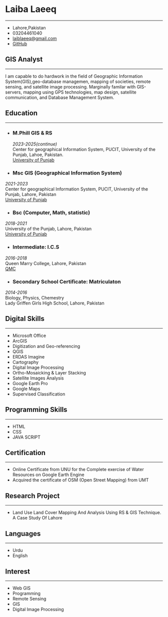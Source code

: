 # Laiba Laeeq
---
- Lahore,Pakistan
- 03204461040
- laiblaeeq@gmail.com
- [GitHub](https://github.com/LaibaLaeeq)



## GIS Analyst
---
I am capable to do hardwork in the field of Geographic Information System(GIS),geo-database managemen, mapping of societies, remote sensing, and satellite image processing. Marginally familar with GIS-servers, mapping using GPS technologies, map design, satellite communication, and Database Management System.<br>
## Education
---
- ### M.Phill GIS & RS
  *2023-2025(continue)*<br>
  Center for geographical Information System, PUCIT, University of the Punjab, Lahoe, Pakistan.<br>
 [University of Punjab](http//www.pu.edu.pk)<br>
- ### Msc GIS (Geographical Information System)
 *2021-2023*<br>
Center for geographical Information System, PUCIT, University of the Punjab, Lahore, Pakistan<br>
 [University of Punjab](http//www.pu.edu.pk)<br>
- ### Bsc (Computer, Math, statistic)
 *2018-2021*<br>
 University of the Punjab, Lahore, Pakistan<br>
 [University of Punjab](http//www.pu.edu.pk)<br>
- ### Intermediate: I.C.S
 *2016-2018*<br>
 Queen Marry College, Lahore, Pakistan<br>
 [QMC](http//www.qmc.edu.pk)<br>
- ### Secondary School Certificate: Matriculaton
 *2014-2016*<br>
  Biology, Physics, Chemestry<br>
 Lady Griffen Girls High School, Lahore, Pakistan<br>
 ## Digital Skills
 ---
- Microsoft Office  
- ArcGIS  
- Digitization and Geo-referencing     
- QGIS   
- ERDAS Imagine    
- Cartography    
- Digital Image Processing    
- Ortho-Mosaicking & Layer Stacking  
- Satellite Images Analysis   
- Google Earth Pro   
- Google Maps    
- Supervised Classification    
 
 ## Programming Skills
 ---
 - HTML  
 - CSS
 - JAVA SCRIPT  
 ## Certification 
 ---
-  Online Certificate from UNU for the Complete exercise of Water Resources on Google Earth Engine  
- Acquired the certificate of OSM (Open Street Mapping) from UMT  
## Research Project
---
- Land Use Land Cover Mapping And Analysis Using RS & GIS Technique. A Case Study Of Lahore  
## Languages
---
- Urdu  
- English  
## Interest
---
- Web GIS  
- Programming    
- Remote Sensing    
- GIS  
- Digital Image Processing   


 
 
 
    
      
     

